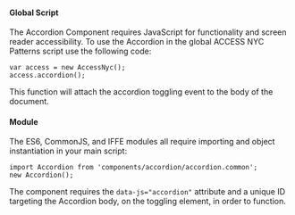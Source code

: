 #### Global Script

The Accordion Component requires JavaScript for functionality and screen reader accessibility. To use the Accordion in the global ACCESS NYC Patterns script use the following code:

    var access = new AccessNyc();
    access.accordion();

This function will attach the accordion toggling event to the body of the document.

#### Module

The ES6, CommonJS, and IFFE modules all require importing and object instantiation in your main script:

    import Accordion from 'components/accordion/accordion.common';
    new Accordion();

The component requires the `data-js="accordion"` attribute and a unique ID targeting the Accordion body, on the toggling element, in order to function.